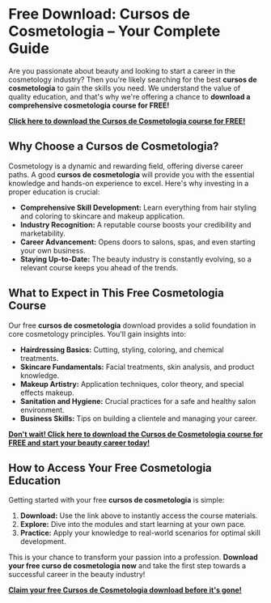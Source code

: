# Free Download: Cursos de Cosmetologia – Your Complete Guide

Are you passionate about beauty and looking to start a career in the cosmetology industry? Then you're likely searching for the best **cursos de cosmetologia** to gain the skills you need. We understand the value of quality education, and that's why we're offering a chance to **download a comprehensive cosmetologia course for FREE!**

[**Click here to download the Cursos de Cosmetologia course for FREE!**](https://udemywork.com/cursos-de-cosmetologia)

## Why Choose a Cursos de Cosmetologia?

Cosmetology is a dynamic and rewarding field, offering diverse career paths. A good **cursos de cosmetologia** will provide you with the essential knowledge and hands-on experience to excel. Here's why investing in a proper education is crucial:

*   **Comprehensive Skill Development:** Learn everything from hair styling and coloring to skincare and makeup application.
*   **Industry Recognition:** A reputable course boosts your credibility and marketability.
*   **Career Advancement:** Opens doors to salons, spas, and even starting your own business.
*   **Staying Up-to-Date:** The beauty industry is constantly evolving, so a relevant course keeps you ahead of the trends.

## What to Expect in This Free Cosmetologia Course

Our free **cursos de cosmetologia** download provides a solid foundation in core cosmetology principles. You'll gain insights into:

*   **Hairdressing Basics:** Cutting, styling, coloring, and chemical treatments.
*   **Skincare Fundamentals:** Facial treatments, skin analysis, and product knowledge.
*   **Makeup Artistry:** Application techniques, color theory, and special effects makeup.
*   **Sanitation and Hygiene:** Crucial practices for a safe and healthy salon environment.
*   **Business Skills:** Tips on building a clientele and managing your career.

[**Don't wait! Click here to download the Cursos de Cosmetologia course for FREE and start your beauty career today!**](https://udemywork.com/cursos-de-cosmetologia)

## How to Access Your Free Cosmetologia Education

Getting started with your free **cursos de cosmetologia** is simple:

1.  **Download:** Use the link above to instantly access the course materials.
2.  **Explore:** Dive into the modules and start learning at your own pace.
3.  **Practice:** Apply your knowledge to real-world scenarios for optimal skill development.

This is your chance to transform your passion into a profession. **Download your free curso de cosmetologia now** and take the first step towards a successful career in the beauty industry!

[**Claim your free Cursos de Cosmetologia download before it's gone!**](https://udemywork.com/cursos-de-cosmetologia)
